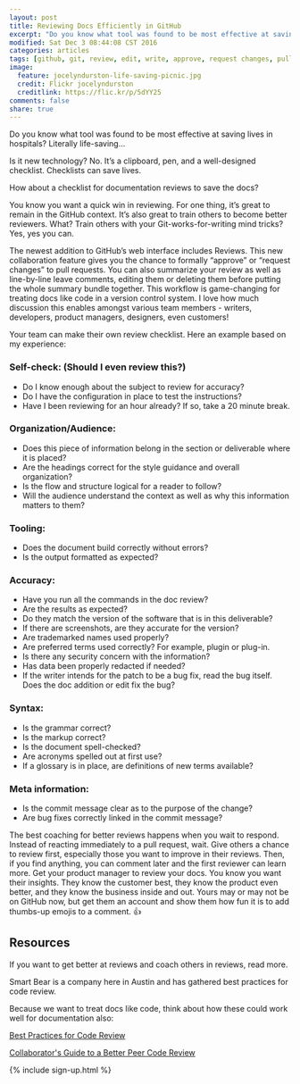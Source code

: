 ```yaml
---
layout: post
title: Reviewing Docs Efficiently in GitHub
excerpt: "Do you know what tool was found to be most effective at saving lives in hospitals?"
modified: Sat Dec 3 08:44:08 CST 2016
categories: articles
tags: [github, git, review, edit, write, approve, request changes, pull request, writing]
image:
  feature: jocelyndurston-life-saving-picnic.jpg
  credit: Flickr jocelyndurston
  creditlink: https://flic.kr/p/5dYY25
comments: false
share: true
---
```


Do you know what tool was found to be most effective at saving lives in hospitals? Literally life-saving... 

Is it new technology? No. It’s a clipboard, pen, and a well-designed checklist. Checklists can save lives. 

How about a checklist for documentation reviews to save the docs?

You know you want a quick win in reviewing. For one thing, it’s great to remain in the GitHub context. It’s also great to train others to become better reviewers. What? Train others with your Git-works-for-writing mind tricks? Yes, yes you can.

The newest addition to GitHub’s web interface includes Reviews. This new collaboration feature gives you the chance to formally “approve” or “request changes” to pull requests. You can also summarize your review as well as line-by-line leave comments, editing them or deleting them before putting the whole summary bundle together. This workflow is game-changing for treating docs like code in a version control system. I love how much discussion this enables amongst various team members - writers, developers, product managers, designers, even customers!
 
Your team can make their own review checklist. Here an example based on my experience:

### Self-check: (Should I even review this?)

* Do I know enough about the subject to review for accuracy?
* Do I have the configuration in place to test the instructions?
* Have I been reviewing for an hour already? If so, take a 20 minute break.

### Organization/Audience:

* Does this piece of information belong in the section or deliverable where it is placed?
* Are the headings correct for the style guidance and overall organization?
* Is the flow and structure logical for a reader to follow?
* Will the audience understand the context as well as why this information matters to them?

### Tooling:

* Does the document build correctly without errors?
* Is the output formatted as expected?

### Accuracy:

* Have you run all the commands in the doc review?
* Are the results as expected?
* Do they match the version of the software that is in this deliverable?
* If there are screenshots, are they accurate for the version?
* Are trademarked names used properly?
* Are preferred terms used correctly? For example, plugin or plug-in.
* Is there any security concern with the information?
* Has data been properly redacted if needed?
* If the writer intends for the patch to be a bug fix, read the bug itself. Does the doc addition or edit fix the bug?

### Syntax:
* Is the grammar correct?
* Is the markup correct?
* Is the document spell-checked?
* Are acronyms spelled out at first use?
* If a glossary is in place, are definitions of new terms available?

### Meta information:
* Is the commit message clear as to the purpose of the change?
* Are bug fixes correctly linked in the commit message?

The best coaching for better reviews happens when you wait to respond. Instead of reacting immediately to a pull request, wait. Give others a chance to review first, especially those you want to improve in their reviews. Then, if you find anything, you can comment later and the first reviewer can learn more.
Get your product manager to review your docs. You know you want their insights. They know the customer best, they know the product even better, and they know the business inside and out. Yours may or may not be on GitHub now, but get them an account and show them how fun it is to add thumbs-up emojis to a comment. 👍

## Resources

If you want to get better at reviews and coach others in reviews, read more.

Smart Bear is a company here in Austin and has gathered best practices for code review.

Because we want to treat docs like code, think about how these could work well for documentation also:

[Best Practices for Code Review](https://smartbear.com/learn/code-review/best-practices-for-peer-code-review/)

[Collaborator's Guide to a Better Peer Code Review](https://smartbear.com/learn/code-review/guide-to-code-review-process/)

{% include sign-up.html %}